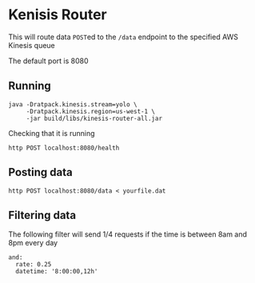 Kenisis Router
==============

This will route data `POST`ed to the `/data` endpoint to the specified AWS Kinesis queue

The default port is 8080

Running
-------

    java -Dratpack.kinesis.stream=yolo \
         -Dratpack.kinesis.region=us-west-1 \
         -jar build/libs/kinesis-router-all.jar

Checking that it is running

    http POST localhost:8080/health

Posting data
------------

    http POST localhost:8080/data < yourfile.dat

Filtering data
--------------

The following filter will send 1/4 requests if the time is between 8am and 8pm every day

    and:
      rate: 0.25
      datetime: '8:00:00,12h'

